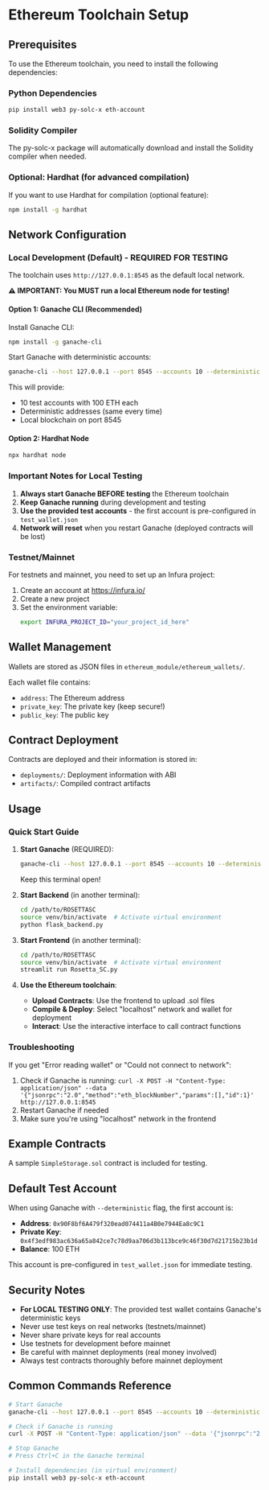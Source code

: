 # Ethereum Toolchain Setup

## Prerequisites

To use the Ethereum toolchain, you need to install the following dependencies:

### Python Dependencies

```bash
pip install web3 py-solc-x eth-account
```

### Solidity Compiler

The py-solc-x package will automatically download and install the Solidity compiler when needed.

### Optional: Hardhat (for advanced compilation)

If you want to use Hardhat for compilation (optional feature):

```bash
npm install -g hardhat
```

## Network Configuration

### Local Development (Default) - **REQUIRED FOR TESTING**

The toolchain uses `http://127.0.0.1:8545` as the default local network.

**⚠️ IMPORTANT: You MUST run a local Ethereum node for testing!**

#### Option 1: Ganache CLI (Recommended)

Install Ganache CLI:
```bash
npm install -g ganache-cli
```

Start Ganache with deterministic accounts:
```bash
ganache-cli --host 127.0.0.1 --port 8545 --accounts 10 --deterministic
```

This will provide:
- 10 test accounts with 100 ETH each
- Deterministic addresses (same every time)
- Local blockchain on port 8545

#### Option 2: Hardhat Node

```bash
npx hardhat node
```

### Important Notes for Local Testing

1. **Always start Ganache BEFORE testing** the Ethereum toolchain
2. **Keep Ganache running** during development and testing
3. **Use the provided test accounts** - the first account is pre-configured in `test_wallet.json`
4. **Network will reset** when you restart Ganache (deployed contracts will be lost)

### Testnet/Mainnet

For testnets and mainnet, you need to set up an Infura project:

1. Create an account at https://infura.io/
2. Create a new project
3. Set the environment variable:
   ```bash
   export INFURA_PROJECT_ID="your_project_id_here"
   ```

## Wallet Management

Wallets are stored as JSON files in `ethereum_module/ethereum_wallets/`.

Each wallet file contains:
- `address`: The Ethereum address
- `private_key`: The private key (keep secure!)
- `public_key`: The public key

## Contract Deployment

Contracts are deployed and their information is stored in:
- `deployments/`: Deployment information with ABI
- `artifacts/`: Compiled contract artifacts

## Usage

### Quick Start Guide

1. **Start Ganache** (REQUIRED):
   ```bash
   ganache-cli --host 127.0.0.1 --port 8545 --accounts 10 --deterministic
   ```
   Keep this terminal open!

2. **Start Backend** (in another terminal):
   ```bash
   cd /path/to/ROSETTASC
   source venv/bin/activate  # Activate virtual environment
   python flask_backend.py
   ```

3. **Start Frontend** (in another terminal):
   ```bash
   cd /path/to/ROSETTASC
   source venv/bin/activate  # Activate virtual environment
   streamlit run Rosetta_SC.py
   ```

4. **Use the Ethereum toolchain**:
   - **Upload Contracts**: Use the frontend to upload .sol files
   - **Compile & Deploy**: Select "localhost" network and wallet for deployment
   - **Interact**: Use the interactive interface to call contract functions

### Troubleshooting

If you get "Error reading wallet" or "Could not connect to network":
1. Check if Ganache is running: `curl -X POST -H "Content-Type: application/json" --data '{"jsonrpc":"2.0","method":"eth_blockNumber","params":[],"id":1}' http://127.0.0.1:8545`
2. Restart Ganache if needed
3. Make sure you're using "localhost" network in the frontend

## Example Contracts

A sample `SimpleStorage.sol` contract is included for testing.

## Default Test Account

When using Ganache with `--deterministic` flag, the first account is:
- **Address**: `0x90F8bf6A479f320ead074411a4B0e7944Ea8c9C1`
- **Private Key**: `0x4f3edf983ac636a65a842ce7c78d9aa706d3b113bce9c46f30d7d21715b23b1d`
- **Balance**: 100 ETH

This account is pre-configured in `test_wallet.json` for immediate testing.

## Security Notes

- **For LOCAL TESTING ONLY**: The provided test wallet contains Ganache's deterministic keys
- Never use test keys on real networks (testnets/mainnet)
- Never share private keys for real accounts
- Use testnets for development before mainnet
- Be careful with mainnet deployments (real money involved)
- Always test contracts thoroughly before mainnet deployment

## Common Commands Reference

```bash
# Start Ganache
ganache-cli --host 127.0.0.1 --port 8545 --accounts 10 --deterministic

# Check if Ganache is running
curl -X POST -H "Content-Type: application/json" --data '{"jsonrpc":"2.0","method":"eth_blockNumber","params":[],"id":1}' http://127.0.0.1:8545

# Stop Ganache
# Press Ctrl+C in the Ganache terminal

# Install dependencies (in virtual environment)
pip install web3 py-solc-x eth-account
```